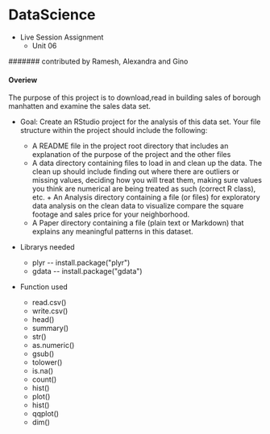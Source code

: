# DataScience
* Live Session Assignment     
  + Unit 06    

####### contributed by Ramesh, Alexandra and Gino

#### Overiew   
The purpose of this project is to download,read in building sales of borough manhatten and examine the sales data set.  

* Goal: Create an RStudio project for the analysis of this data set. Your file structure within the project should include the following:     
  + A README file in the project root directory that includes an explanation of the purpose of the project and the other files     
  + A data directory containing files to load in and clean up the data. The clean up should include finding out where there are outliers or missing values, deciding how you will treat them, making sure values you think are numerical are being treated as such (correct R class), etc.     + An Analysis directory containing a file (or files) for exploratory data analysis on the clean data to visualize compare the square footage and sales price for your neighborhood.     
  + A Paper directory containing a file (plain text or Markdown) that explains any meaningful patterns in this dataset. 
  
* Librarys needed    
  + plyr -- install.package("plyr")      
  + gdata -- install.package("gdata")         

* Function used     
  + read.csv()
  + write.csv()
  + head()
  + summary()
  + str()
  + as.numeric()
  + gsub()
  + tolower()
  + is.na()
  + count()
  + hist()
  + plot()
  + hist()
  + qqplot()
  + dim()
  
  